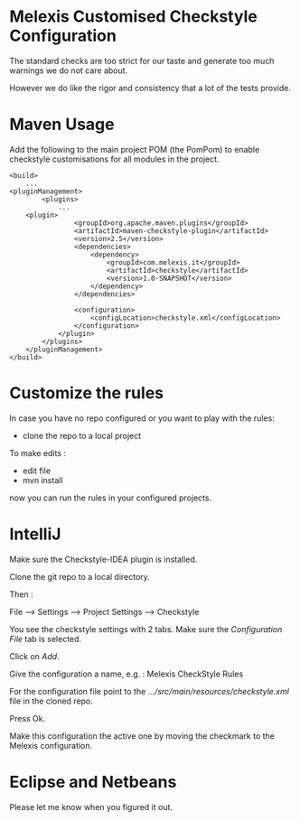 Melexis Customised Checkstyle Configuration
===========================================

The standard checks are too strict for our taste and generate too much warnings
we do not care about.

However we do like the rigor and consistency that a lot of the tests provide.

Maven Usage
===========

Add the following to the main project POM (the PomPom) to enable checkstyle
customisations for all modules in the project.

    <build>
        ...
	<pluginManagement>
            <plugins>
                ...
		<plugin>
                    <groupId>org.apache.maven.plugins</groupId>
                    <artifactId>maven-checkstyle-plugin</artifactId>
                    <version>2.5</version>
                    <dependencies>
                        <dependency>
                            <groupId>com.melexis.it</groupId>
                            <artifactId>checkstyle</artifactId>
                            <version>1.0-SNAPSHOT</version>
                        </dependency>
                    </dependencies>

                    <configuration>
                        <configLocation>checkstyle.xml</configLocation>
                    </configuration>
                </plugin>
            </plugins>
        </pluginManagement>
    </build>
 
Customize the rules
===================

In case you have no repo configured or you want to play with the rules:

- clone the repo to a local project

To make edits :

- edit file
- mvn install

now you can run the rules in your configured projects.


IntelliJ
========

Make sure the Checkstyle-IDEA plugin is installed.

Clone the git repo to a local directory.

Then :

File --> Settings --> Project Settings --> Checkstyle

You see the checkstyle settings with 2 tabs. Make sure the *Configuration File* 
tab is selected.

Click on *Add*.

Give the configuration a name, e.g. : Melexis CheckStyle Rules

For the configuration file point to the *.../src/main/resources/checkstyle.xml* file in the cloned repo.

Press Ok.

Make this configuration the active one by moving the checkmark to the Melexis
configuration.

Eclipse and Netbeans
====================

Please let me know when you figured it out.


